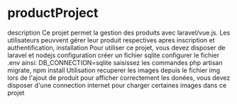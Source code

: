 # productProject
description
Ce projet permet la gestion des produits avec laravel/vue.js.
Les utilisateurs peuvvent gérer leur produit respectives apres inscription et authentification, 
installation
Pour utiliser ce projet, vous devez disposer de laravel et nodejs
configuration
créer un fichier sqlite 
configurer le fichier .env ainsi: DB_CONNECTION=sqlite
saisissez les commandes php artisan migrate, npm install
Utilisation
recuperer les images depuis le fichier img lors de l'ajout de produit
pour afficher correctement les donées, vous devez disposer d'une connection
internet pour charger certaines images dans ce projet
